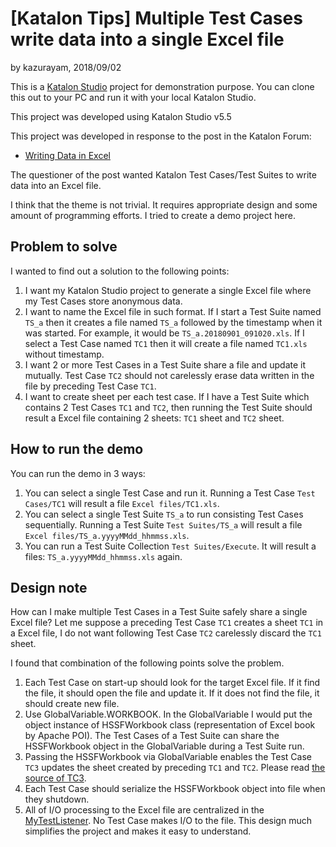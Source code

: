 [Katalon Tips] Multiple Test Cases write data into a single Excel file
======================================================================

by kazurayam, 2018/09/02

This is a [Katalon Studio](https://www.katalon.com/) project for demonstration purpose.
You can clone this out to your PC and run it with your local Katalon Studio.

This project was developed using Katalon Studio v5.5

This project was developed in response to the post in the
Katalon Forum:

- [Writing Data in Excel](https://forum.katalon.com/discussion/9316/writing-data-in-excel)

The questioner of the post wanted Katalon Test Cases/Test Suites to write data into an Excel file.

I think that the theme is not trivial. It requires appropriate design and some amount of programming efforts. I tried to create a demo project here.

## Problem to solve

I wanted to find out a solution to the following points:

1. I want my Katalon Studio project to generate a single Excel file where my Test Cases store anonymous data.
2. I want to name the Excel file in such format. If I start a Test Suite named `TS_a` then it creates a file named `TS_a` followed by the timestamp when it was started. For example,  it would be `TS_a.20180901_091020.xls`. If I select a Test Case named `TC1` then it will create a file named `TC1.xls` without timestamp.
3. I want 2 or more Test Cases in a Test Suite share a file and update it mutually. Test Case `TC2` should not carelessly erase data written in the file by preceding Test Case `TC1`.
4. I want to create sheet per each test case. If I have a Test Suite which contains 2 Test Cases `TC1` and `TC2`, then running the Test Suite should result a Excel file containing 2 sheets: `TC1` sheet and `TC2` sheet.

## How to run the demo

You can run the demo in 3 ways:
1. You can select a single Test Case and run it. Running a Test Case `Test Cases/TC1` will result a file `Excel files/TC1.xls`.
2. You can select a single Test Suite `TS_a` to run consisting Test Cases sequentially. Running a Test Suite `Test Suites/TS_a` will result a file `Excel files/TS_a.yyyyMMdd_hhmmss.xls`.
3. You can run a Test Suite Collection `Test Suites/Execute`. It will result a files: `TS_a.yyyyMMdd_hhmmss.xls` again.

## Design note

How can I make multiple Test Cases in a Test Suite safely share a single Excel file? Let me suppose a preceding Test Case `TC1` creates a sheet `TC1` in a Excel file, I do not want following Test Case `TC2` carelessly discard the `TC1` sheet.

I found that combination of the following points solve the problem.

1. Each Test Case on start-up should look for the target Excel file. If it find the file, it should open the file and update it. If it does not find the file, it should create new file.
2. Use GlobalVariable.WORKBOOK. In the GlobalVariable I would put the object instance of HSSFWorkbook class (representation of Excel book by Apache POI). The Test Cases of a Test Suite can share the HSSFWorkbook object in the GlobalVariable during a Test Suite run.
3. Passing the HSSFWorkbook via GlobalVariable enables the Test Case `TC3` updates the sheet created by preceding `TC1` and `TC2`. Please read [the source of TC3](https://github.com/kazurayam/KatalonDiscussion9316/blob/master/Scripts/TC3/Script1535793581302.groovy).
4. Each Test Case should serialize the HSSFWorkbook object into file when they shutdown.
5. All of I/O processing to the Excel file are centralized in the [MyTestListener](https://github.com/kazurayam/KatalonDiscussion9316/blob/master/Test%20Listeners/MyTestListener.groovy). No Test Case makes I/O to the file. This design much simplifies the project and makes it easy to understand.
